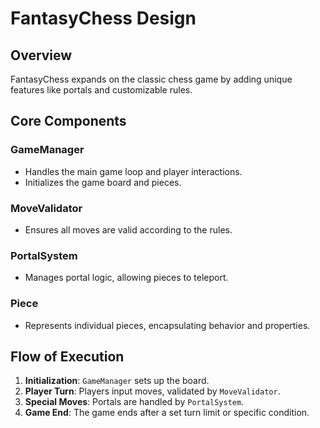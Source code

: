 # FantasyChess Design

## Overview
FantasyChess expands on the classic chess game by adding unique features like portals and customizable rules.

## Core Components
### GameManager
- Handles the main game loop and player interactions.
- Initializes the game board and pieces.

### MoveValidator
- Ensures all moves are valid according to the rules.

### PortalSystem
- Manages portal logic, allowing pieces to teleport.

### Piece
- Represents individual pieces, encapsulating behavior and properties.

## Flow of Execution
1. **Initialization**: `GameManager` sets up the board.
2. **Player Turn**: Players input moves, validated by `MoveValidator`.
3. **Special Moves**: Portals are handled by `PortalSystem`.
4. **Game End**: The game ends after a set turn limit or specific condition.
